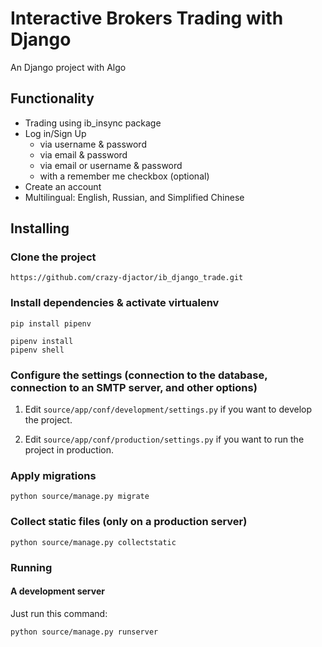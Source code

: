 # Interactive Brokers Trading with Django

An Django project with Algo

## Functionality

- Trading using ib_insync package
- Log in/Sign Up
    - via username & password
    - via email & password
    - via email or username & password
    - with a remember me checkbox (optional)
- Create an account
- Multilingual: English, Russian, and Simplified Chinese


## Installing

### Clone the project

```
https://github.com/crazy-djactor/ib_django_trade.git
```

### Install dependencies & activate virtualenv

```
pip install pipenv

pipenv install
pipenv shell
```

### Configure the settings (connection to the database, connection to an SMTP server, and other options)

1. Edit `source/app/conf/development/settings.py` if you want to develop the project.

2. Edit `source/app/conf/production/settings.py` if you want to run the project in production.

### Apply migrations

```
python source/manage.py migrate
```

### Collect static files (only on a production server)

```
python source/manage.py collectstatic
```

### Running

#### A development server

Just run this command:

```
python source/manage.py runserver
```
